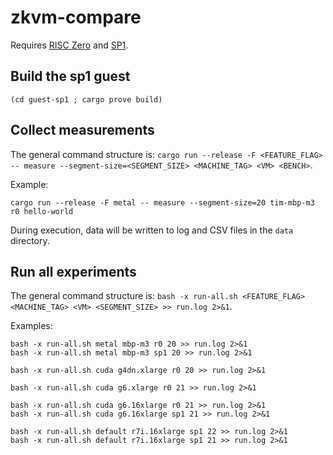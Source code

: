 # zkvm-compare

Requires [RISC Zero](https://github.com/risc0/risc0?tab=readme-ov-file#getting-started) and [SP1](https://succinctlabs.github.io/sp1/getting-started/install.html).

## Build the sp1 guest

```console
(cd guest-sp1 ; cargo prove build)
```

## Collect measurements

The general command structure is: `cargo run --release -F <FEATURE_FLAG> -- measure --segment-size=<SEGMENT_SIZE> <MACHINE_TAG> <VM> <BENCH>`.

Example:

```console
cargo run --release -F metal -- measure --segment-size=20 tim-mbp-m3 r0 hello-world
```

During execution, data will be written to log and CSV files in the `data` directory.


## Run all experiments

The general command structure is: `bash -x run-all.sh <FEATURE_FLAG> <MACHINE_TAG> <VM> <SEGMENT_SIZE> >> run.log 2>&1`.

Examples:

```console
bash -x run-all.sh metal mbp-m3 r0 20 >> run.log 2>&1
bash -x run-all.sh metal mbp-m3 sp1 20 >> run.log 2>&1

bash -x run-all.sh cuda g4dn.xlarge r0 20 >> run.log 2>&1

bash -x run-all.sh cuda g6.xlarge r0 21 >> run.log 2>&1

bash -x run-all.sh cuda g6.16xlarge r0 21 >> run.log 2>&1
bash -x run-all.sh cuda g6.16xlarge sp1 21 >> run.log 2>&1

bash -x run-all.sh default r7i.16xlarge sp1 22 >> run.log 2>&1
bash -x run-all.sh default r7i.16xlarge sp1 21 >> run.log 2>&1
```
